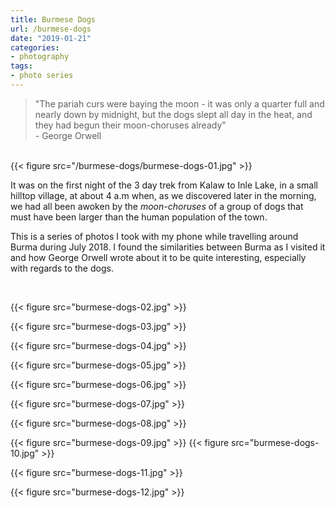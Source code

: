 ```yaml
---
title: Burmese Dogs
url: /burmese-dogs
date: "2019-01-21"
categories:
- photography
tags:
- photo series
---
```


<blockquote>"The pariah curs were baying the moon - it was only a quarter full
and nearly down by midnight, but the dogs slept all day in the heat, and they
had begun their moon-choruses already" <footer class="bq">- George Orwell</footer>
</blockquote><br>
{{< figure src="/burmese-dogs/burmese-dogs-01.jpg" >}}
<!--more-->
<br>

It was on the first night of the 3 day trek from Kalaw to Inle Lake, in a small
hilltop village, at about 4 a.m when, as we discovered later in the morning, we
had all been awoken by the <i>moon-choruses</i> of a group of dogs that must
have been larger than the human population of the town.

This is a series of photos I took with my phone while travelling around Burma
during July 2018. I found the similarities between Burma as I visited it and how
George Orwell wrote about it to be quite interesting, especially with regards to
the dogs.

<br>

{{< figure src="burmese-dogs-02.jpg" >}}

{{< figure src="burmese-dogs-03.jpg" >}}

{{< figure src="burmese-dogs-04.jpg" >}}

{{< figure src="burmese-dogs-05.jpg" >}}

{{< figure src="burmese-dogs-06.jpg" >}}

{{< figure src="burmese-dogs-07.jpg" >}}

{{< figure src="burmese-dogs-08.jpg" >}}

<div class="diptych">
{{< figure src="burmese-dogs-09.jpg" >}}
{{< figure src="burmese-dogs-10.jpg" >}}
</div>

{{< figure src="burmese-dogs-11.jpg" >}}

{{< figure src="burmese-dogs-12.jpg" >}}
